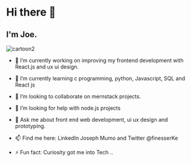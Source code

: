 <h1>Hi there 👋</h1>
 
<h2>I'm Joe.</h2>
 
![cartoon2](https://user-images.githubusercontent.com/51504499/195087984-f8620dff-675e-4519-b288-9a872abe924e.png)

- 🔭 I’m currently working on improving my frontend development with React.js and ux ui design.

- 🌱 I’m currently learning c programming, python, Javascript, SQL and React js
 
- 👯 I’m looking to collaborate on mernstack projects.

- 🤔 I’m looking for help with node.js projects

- 💬 Ask me about front end web development, ui ux design and prototyping.

- 📫 Find me here: LinkedIn Joseph Mumo and Twitter @finesserKe

- ⚡ Fun fact: Curiosity got me into Tech ..

